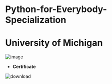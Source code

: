 # Python-for-Everybody-Specialization
# University of Michigan


![image](https://user-images.githubusercontent.com/90020715/171462404-1de05df8-cac7-4ceb-9cea-4d7c2a6dd652.png)  


- **Certificate**

![download](https://user-images.githubusercontent.com/90020715/171468846-0167619d-5756-44a1-8dc5-3523bffba767.png)
